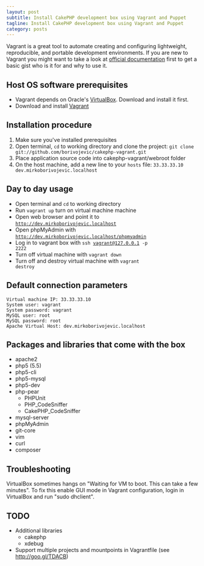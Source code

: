```yaml
---
layout: post
subtitle: Install CakePHP development box using Vagrant and Puppet
tagline: Install CakePHP development box using Vagrant and Puppet
category: posts
---
```


Vagrant is a great tool to automate creating and configuring lightweight, reproducible, and portable development environments. If you are new to Vagrant you might want to take a look at [official documentation](http://docs.vagrantup.com/v2/why-vagrant/index.html) first to get a basic gist who is it for and why to use it.

## Host OS software prerequisites

- Vagrant depends on Oracle's [VirtualBox][]. Download and install it first.
- Download and install [Vagrant][]

## Installation procedure

1. Make sure you've installed prerequisites
2. Open terminal, <code>cd</code> to working directory and clone the project:
    <code>git clone git://github.com/borivojevic/cakephp-vagrant.git</code>
3. Place application source code into cakephp-vagrant/webroot folder
4. On the host machine, add a new line to your <code>hosts</code> file:
    <code>33.33.33.10 dev.mirkoborivojevic.localhost</code>

## Day to day usage

- Open terminal and <code>cd</code> to working directory
- Run <code>vagrant up</code> turn on virtual machine machine
- Open web browser and point it to <code>http://dev.mirkoborivojevic.localhost</code>
- Open phpMyAdmin with <code>http://dev.mirkoborivojevic.localhost/phpmyadmin</code>
- Log in to vagrant box with <code>ssh vagrant@127.0.0.1 -p 2222</code>
- Turn off virtual machine with <code>vagrant down</code>
- Turn off and destroy virtual machine with <code>vagrant destroy</code>

## Default connection parameters

    Virtual machine IP: 33.33.33.10
    System user: vagrant
    System password: vagrant
    MySQL user: root
    MySQL password: root
    Apache Virtual Host: dev.mirkoborivojevic.localhost

## Packages and libraries that come with the box

- apache2
- php5 (5.5)
- php5-cli
- php5-mysql
- php5-dev
- php-pear
    - PHPUnit
    - PHP_CodeSniffer
    - CakePHP_CodeSniffer
- mysql-server
- phpMyAdmin
- git-core
- vim
- curl
- composer

## Troubleshooting

VirtualBox sometimes hangs on "Waiting for VM to boot. This can take a few minutes". To fix this enable GUI mode in Vagrant configuration, login in VirtualBox and run "sudo dhclient".

## TODO

- Additional libraries
    - cakephp
    - xdebug
- Support multiple projects and mountpoints in Vagrantfile (see http://goo.gl/TDACB)

[Vagrant]: http://downloads.vagrantup.com/tags/v1.0.3
[VirtualBox]: http://www.virtualbox.org/wiki/Downloads